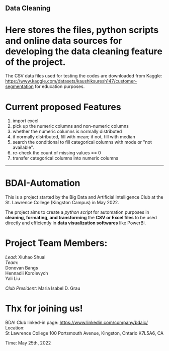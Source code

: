 ## Data Cleaning
# Here stores the files, python scripts and online data sources for developing the data cleaning feature of the project. 
The CSV data files used for testing the codes are downloaded from Kaggle: https://www.kaggle.com/datasets/kaushiksuresh147/customer-segmentation for education purposes.

# Current proposed Features
1. import excel
2. pick up the numeric columns and non-numeric columns
3. whether the numeric columns is normally distributed
3. if normally distributed, fill with mean; if not, fill with median
4. search the conditional to fill categorical columns with mode or "not available".
5. re-check the count of missing values == 0
6. transfer categorical columns into numeric columns

_________________
# BDAI-Automation

This is a project started by the Big Data and Artificial Intelligence Club at the St. Lawrence College (Kingston Campus) in May 2022.

The project aims to create a _python script_ for automation purposes in **cleaning, formating, and transforming** the __CSV or Excel files__ to be used directly and efficiently in __data visualization softwares__ like PowerBi.

# Project Team Members:
*Lead*: Xiuhao Shuai  
*Team*:  
Donovan Bangs  
Hennadii Korolevych  
Yali Liu  

*Club President*: Maria Isabel D. Grau  

# Thx for joining us!
BDAI Club linked-in page: https://www.linkedin.com/company/bdaic/  
Location:  
St Lawrence College
100 Portsmouth Avenue, Kingston, Ontario K7L5A6, CA

Time: May 25th, 2022

